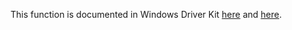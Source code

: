 This function is documented in Windows Driver Kit [here](https://learn.microsoft.com/en-us/windows-hardware/drivers/ddi/wdm/nf-wdm-ntenumeratetransactionobject) and [here](https://learn.microsoft.com/en-us/windows-hardware/drivers/ddi/wdm/nf-wdm-zwenumeratetransactionobject).
